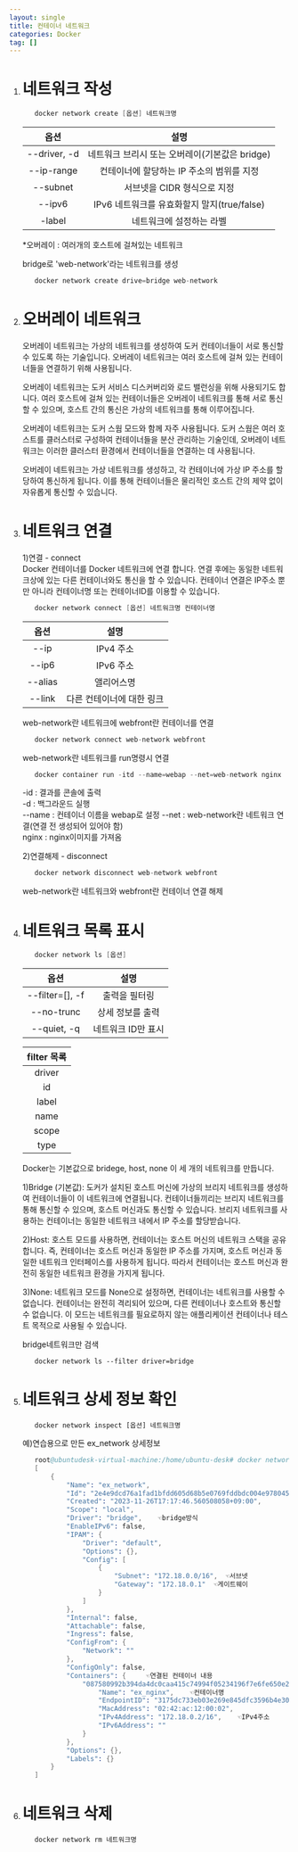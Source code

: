 ```yaml
---
layout: single
title: 컨테이너 네트워크
categories: Docker
tag: []
---
```


1. # 네트워크 작성
   ```s
      docker network create [옵션] 네트워크명
   ```   

   |  옵션  |  설명  |
   |:------:|:------:|
   |--driver, -d|네트워크 브리시 또는 오버레이(기본값은 bridge)|
   |--ip-range|컨테이너에 할당하는 IP 주소의 범위를 지정|
   |--subnet|서브넷을 CIDR 형식으로 지정|
   |--ipv6|IPv6 네트워크를 유효화할지 말지(true/false)|
   |-label|네트워크에 설정하는 라벨|
   
   *오버레이 : 여러개의 호스트에 걸쳐있는 네트워크   

   bridge로 'web-network'라는 네트워크를 생성   
   ```s
      docker network create drive=bridge web-network
   ```   

1. # 오버레이 네트워크
   오버레이 네트워크는 가상의 네트워크를 생성하여 도커 컨테이너들이 서로 통신할 수 있도록 하는 기술입니다. 오버레이 네트워크는 여러 호스트에 걸쳐 있는 컨테이너들을 연결하기 위해 사용됩니다.   

   오버레이 네트워크는 도커 서비스 디스커버리와 로드 밸런싱을 위해 사용되기도 합니다. 여러 호스트에 걸쳐 있는 컨테이너들은 오버레이 네트워크를 통해 서로 통신할 수 있으며, 호스트 간의 통신은 가상의 네트워크를 통해 이루어집니다.   

   오버레이 네트워크는 도커 스웜 모드와 함께 자주 사용됩니다. 도커 스웜은 여러 호스트를 클러스터로 구성하여 컨테이너들을 분산 관리하는 기술인데, 오버레이 네트워크는 이러한 클러스터 환경에서 컨테이너들을 연결하는 데 사용됩니다.   

   오버레이 네트워크는 가상 네트워크를 생성하고, 각 컨테이너에 가상 IP 주소를 할당하여 통신하게 됩니다. 이를 통해 컨테이너들은 물리적인 호스트 간의 제약 없이 자유롭게 통신할 수 있습니다.   

1. # 네트워크 연결

   1)연결 - connect   
   Docker 컨테이너를 Docker 네트워크에 연결 합니다. 연결 후에는 동일한 네트워크상에 있는 다른 컨테이너와도 통신을 할 수 있습니다. 컨테이너 연결은 IP주소 뿐만 아니라 컨테이너명 또는 컨테이너ID를 이용할 수 있습니다.   
   ```s
      docker network connect [옵션] 네트워크명 컨테이너명
   ```   

   |옵션|설명|
   |:-----:|:-----:|
   |--ip|IPv4 주소|
   |--ip6|IPv6 주소|
   |--alias|앨리어스명|
   |--link|다른 컨테이너에 대한 링크|

   web-network란 네트워크에 webfront란 컨테이너를 연결   
   ```s
      docker network connect web-network webfront
   ```   

   web-network란 네트워크를 run명령시 연결   
   ```s
      docker container run -itd --name=webap --net=web-network nginx
   ```   
   -id : 결과를 콘솔에 출력   
   -d : 백그라운드 실행   
   --name : 컨테이너 이름을 webap로 설정
   --net : web-network란 네트워크 연결(연결 전 생성되어 있어야 함)   
   nginx : nginx이미지를 가져옴   

   2)연결해제 - disconnect   
   ```s
      docker network disconnect web-network webfront
   ```   
   web-network란 네트워크와 webfront란 컨테이너 연결 해제   

1. # 네트워크 목록 표시
   ```s
      docker network ls [옵션]
   ```   

   |  옵션  |  설명  |
   |:------:|:------:|
   |--filter=[], -f|출력을 필터링|
   |--no-trunc|상세 정보를 출력|
   |--quiet, -q|네트워크 ID만 표시|

   |filter 목록|
   |:--------:|
   |driver|
   |id|
   |label|
   |name|
   |scope|
   |type|

   Docker는 기본값으로 bridege, host, none 이 세 개의 네트워크를 만듭니다.   

   1)Bridge (기본값): 도커가 설치된 호스트 머신에 가상의 브리지 네트워크를 생성하여 컨테이너들이 이 네트워크에 연결됩니다. 컨테이너들끼리는 브리지 네트워크를 통해 통신할 수 있으며, 호스트 머신과도 통신할 수 있습니다. 브리지 네트워크를 사용하는 컨테이너는 동일한 네트워크 내에서 IP 주소를 할당받습니다.   

   2)Host: 호스트 모드를 사용하면, 컨테이너는 호스트 머신의 네트워크 스택을 공유합니다. 즉, 컨테이너는 호스트 머신과 동일한 IP 주소를 가지며, 호스트 머신과 동일한 네트워크 인터페이스를 사용하게 됩니다. 따라서 컨테이너는 호스트 머신과 완전히 동일한 네트워크 환경을 가지게 됩니다.   

   3)None: 네트워크 모드를 None으로 설정하면, 컨테이너는 네트워크를 사용할 수 없습니다. 컨테이너는 완전히 격리되어 있으며, 다른 컨테이너나 호스트와 통신할 수 없습니다. 이 모드는 네트워크를 필요로하지 않는 애플리케이션 컨테이너나 테스트 목적으로 사용될 수 있습니다.   

   bridge네트워크만 검색   
   ```
      docker network ls --filter driver=bridge
   ```   

1. # 네트워크 상세 정보 확인
   ```
      docker network inspect [옵션] 네트워크명
   ```   

   예)연습용으로 만든 ex_network 상세정보   
   ```s
      root@ubuntudesk-virtual-machine:/home/ubuntu-desk# docker network inspect ex_network
      [
          {
              "Name": "ex_network",
              "Id": "2e4e9dcd76a1fad1bfdd605d68b5e0769fddbdc004e97804533182eb95b9d61e",
              "Created": "2023-11-26T17:17:46.560508058+09:00",
              "Scope": "local",
              "Driver": "bridge",    ☜bridge방식
              "EnableIPv6": false,
              "IPAM": {
                  "Driver": "default",
                  "Options": {},
                  "Config": [
                      {
                          "Subnet": "172.18.0.0/16",  ☜서브넷
                          "Gateway": "172.18.0.1"  ☜게이트웨이
                      }
                  ]
              },
              "Internal": false,
              "Attachable": false,
              "Ingress": false,
              "ConfigFrom": {
                  "Network": ""
              },
              "ConfigOnly": false,
              "Containers": {     ☜연결된 컨테이너 내용
                  "087580992b394da4dc0caa415c74994f05234196f7e6fe650e28cbaf49d795cb": {
                      "Name": "ex_nginx",    ☜컨테이너명
                      "EndpointID": "3175dc733eb03e269e845dfc3596b4e3005287e8aa0b335fc57457ccb9afe36c",
                      "MacAddress": "02:42:ac:12:00:02",
                      "IPv4Address": "172.18.0.2/16",    ☜IPv4주소
                      "IPv6Address": ""
                  }
              },
              "Options": {},
              "Labels": {}
          }
      ]
   ```   
   
1. # 네트워크 삭제
   ```
      docker network rm 네트워크명
   ```   


